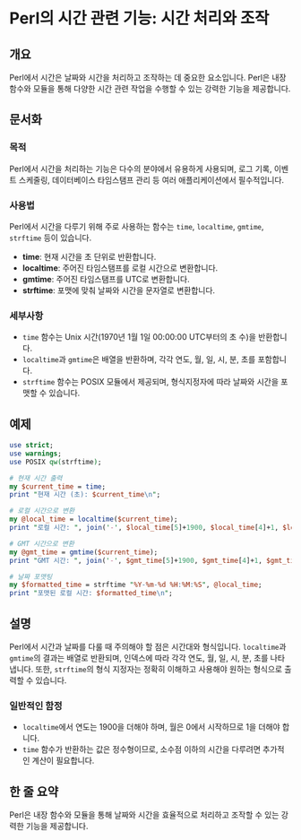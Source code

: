 <!--
Meta Description: # Perl의 시간 관련 기능: 시간 처리와 조작 ## 개요 Perl에서 시간은 날짜와 시간을 처리하고 조작하는 데 중요한 요소입니다. Perl은 내장 함수와 모듈을 통해 다양한 시간 관련 작업을 수행할 수 있는 강력한 기능을 제공합니다. ## 문서화 ### 목적 Pe...
Meta Keywords: 시간을, localtime, strftime, time, gmtime
-->

# Perl의 시간 관련 기능: 시간 처리와 조작

## 개요
Perl에서 시간은 날짜와 시간을 처리하고 조작하는 데 중요한 요소입니다. Perl은 내장 함수와 모듈을 통해 다양한 시간 관련 작업을 수행할 수 있는 강력한 기능을 제공합니다.

## 문서화

### 목적
Perl에서 시간을 처리하는 기능은 다수의 분야에서 유용하게 사용되며, 로그 기록, 이벤트 스케줄링, 데이터베이스 타임스탬프 관리 등 여러 애플리케이션에서 필수적입니다.

### 사용법
Perl에서 시간을 다루기 위해 주로 사용하는 함수는 `time`, `localtime`, `gmtime`, `strftime` 등이 있습니다.

- **time**: 현재 시간을 초 단위로 반환합니다.
- **localtime**: 주어진 타임스탬프를 로컬 시간으로 변환합니다.
- **gmtime**: 주어진 타임스탬프를 UTC로 변환합니다.
- **strftime**: 포맷에 맞춰 날짜와 시간을 문자열로 변환합니다.

### 세부사항
- `time` 함수는 Unix 시간(1970년 1월 1일 00:00:00 UTC부터의 초 수)을 반환합니다.
- `localtime`과 `gmtime`은 배열을 반환하며, 각각 연도, 월, 일, 시, 분, 초를 포함합니다.
- `strftime` 함수는 POSIX 모듈에서 제공되며, 형식지정자에 따라 날짜와 시간을 포맷할 수 있습니다.

## 예제

```perl
use strict;
use warnings;
use POSIX qw(strftime);

# 현재 시간 출력
my $current_time = time;
print "현재 시간 (초): $current_time\n";

# 로컬 시간으로 변환
my @local_time = localtime($current_time);
print "로컬 시간: ", join('-', $local_time[5]+1900, $local_time[4]+1, $local_time[3]), "\n";

# GMT 시간으로 변환
my @gmt_time = gmtime($current_time);
print "GMT 시간: ", join('-', $gmt_time[5]+1900, $gmt_time[4]+1, $gmt_time[3]), "\n";

# 날짜 포맷팅
my $formatted_time = strftime "%Y-%m-%d %H:%M:%S", @local_time;
print "포맷된 로컬 시간: $formatted_time\n";
```

## 설명
Perl에서 시간과 날짜를 다룰 때 주의해야 할 점은 시간대와 형식입니다. `localtime`과 `gmtime`의 결과는 배열로 반환되며, 인덱스에 따라 각각 연도, 월, 일, 시, 분, 초를 나타냅니다. 또한, `strftime`의 형식 지정자는 정확히 이해하고 사용해야 원하는 형식으로 출력할 수 있습니다.

### 일반적인 함정
- `localtime`에서 연도는 1900을 더해야 하며, 월은 0에서 시작하므로 1을 더해야 합니다.
- `time` 함수가 반환하는 값은 정수형이므로, 소수점 이하의 시간을 다루려면 추가적인 계산이 필요합니다.

## 한 줄 요약
Perl은 내장 함수와 모듈을 통해 날짜와 시간을 효율적으로 처리하고 조작할 수 있는 강력한 기능을 제공합니다.